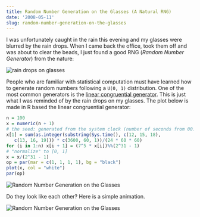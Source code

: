 ```yaml
---
title: Random Number Generation on the Glasses (A Natural RNG)
date: '2008-05-11'
slug: random-number-generation-on-the-glasses
---
```


I was unfortunately caught in the rain this evening and my glasses were blurred by the rain drops. When I came back the office, took them off and was about to clear the beads, I just found a good RNG (_Random Number Generator_) from the nature:

![rain drops on glasses](http://i.imgur.com/osW1e.jpg)

People who are familiar with statistical computation must have learned how to generate random numbers following a `U(0, 1)` distribution. One of the most common generators is the [linear congruential generator](http://en.wikipedia.org/wiki/Linear_congruential_generator). This is just what I was reminded of by the rain drops on my glasses. The plot below is made in R based the linear congruential generator:

```r 
n = 100
x = numeric(n + 1)
# the seed: generated from the system clock (number of seconds from 00:00)
x[1] = sum(as.integer(substring(Sys.time(), c(12, 15, 18),
   c(13, 16, 19))) * c(3600, 60, 1))/(24 * 60 * 60)
for (i in 1:n) x[i + 1] = (7^5 * x[i])%%(2^31 - 1)
# "normalize" to [0, 1]
x = x/(2^31 - 1)
op = par(mar = c(1, 1, 1, 1), bg = "black")
plot(x, col = "white")
par(op)
```

![Random Number Generation on the Glasses](http://i.imgur.com/xcMdj.png)

Do they look like each other? Here is a simple animation.

![Random Number Generation on the Glasses](http://i.imgur.com/jtJ1S.gif)

